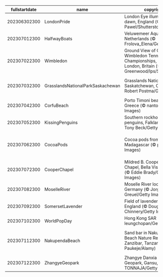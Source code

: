 |fullstartdate|name|copyright|title|image|
|--|--|--|--|--|
202306302300|LondonPride|London Eye illuminated at dawn, England (© Pajor Pawel/Shutterstock)|Rainbow reflection|![](/en-GB/2023/07/202306302300LondonPride.jpg)|
202307012300|HalfwayBoats|Veluwemeer Aqueduct, Netherlands (© Frolova_Elena/Getty Images)|We're halfway there|![](/en-GB/2023/07/202307012300HalfwayBoats.jpg)|
202307022300|Wimbledon|Ground View of Centre Court, Wimbledon Tennis Championships, A.E.L.T.C, London, Britain (© Mark Greenwood/Ips/Shutterstock)|Grand slam tournament|![](/en-GB/2023/07/202307022300Wimbledon.jpg)|
202307032300|GrasslandsNationalParkSaskachewan|Grasslands National Park, Saskatchewan, Canada (© Robert Postma/Getty Images)|The grass looks greener on this side|![](/en-GB/2023/07/202307032300GrasslandsNationalParkSaskachewan.jpg)|
202307042300|CorfuBeach|Porto Timoni beach, Corfu, Greece (© nantonov/Getty Images)|Pick your paradise|![](/en-GB/2023/07/202307042300CorfuBeach.jpg)|
202307052300|KissingPenguins|Southern rockhopper penguins, Falkland Islands (© Tony Beck/Getty Images)|A peck between penguins|![](/en-GB/2023/07/202307052300KissingPenguins.jpg)|
202307062300|CocoaPods|Cocoa pods from Ambanja, Madagascar (© pierivb/Getty Images)|A chocolate lover's favourite fruit|![](/en-GB/2023/07/202307062300CocoaPods.jpg)|
202307072300|CooperChapel|Mildred B. Cooper Memorial Chapel, Bella Vista, Arkansas (© Eddie Brady/Getty Images)|Sanctuary among the trees|![](/en-GB/2023/07/202307072300CooperChapel.jpg)|
202307082300|MoselleRiver|Moselle River loop near Kröv, Germany (© Jorg Greuel/Getty Images)|Staying in the loop|![](/en-GB/2023/07/202307082300MoselleRiver.jpg)|
202307092300|SomersetLavender|Field of lavender, Somerset, England (© Doug Chinnery/Getty Images)|A scented sea of purple|![](/en-GB/2023/07/202307092300SomersetLavender.jpg)|
202307102300|WorldPopDay|Hong Kong SAR (© leungchopan/Getty Images)|A sea of humanity|![](/en-GB/2023/07/202307102300WorldPopDay.jpg)|
202307112300|NakupendaBeach|Sand bar in Nakupenda Beach Nature Reserve, Zanzibar, Tanzania  (© Lubos Paukeje/Alamy)|The world's most exclusive beach?|![](/en-GB/2023/07/202307112300NakupendaBeach.jpg)|
202307122300|ZhangyeGeopark|Zhangye Danxia National Geopark, Gansu, China (© TONNAJA/Getty Images)|Walking a rocky rainbow|![](/en-GB/2023/07/202307122300ZhangyeGeopark.jpg)|
